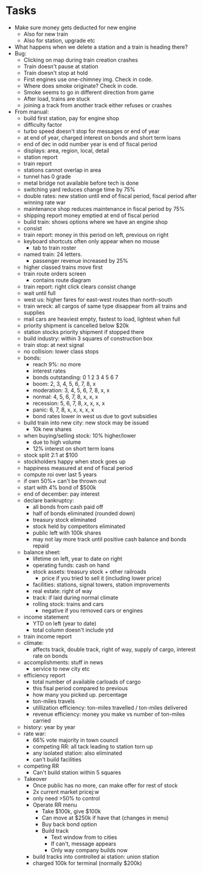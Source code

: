 # Tasks
- Make sure money gets deducted for new engine
  - Also for new train
  - Also for station, upgrade etc
- What happens when we delete a station and a train is heading there?
- Bug:
  - Clicking on map during train creation crashes
  - Train doesn't pause at station
  - Train doesn't stop at hold
  - First engines use one-chimney img. Check in code.
  - Where does smoke originate? Check in code.
  - Smoke seems to go in different direction from game
  - After load, trains are stuck
  - joining a track from another track either refuses or crashes
- From manual:
  - build first station, pay for engine shop
  - difficulty factor
  - turbo speed doesn't stop for messages or end of year
  - at end of year, charged interest on bonds and short term loans
  - end of dec in odd number year is end of fiscal period
  - displays: area, region, local, detail
  - station report
  - train report
  - stations cannot overlap in area
  - tunnel has 0 grade
  - metal bridge not available before tech is done
  - switching yard reduces change time by 75%
  - double rates: new station until end of fiscal period, fiscal period after winning rate war
  - maintenance shop reduces maintenance in fiscal period by 75%
  - shipping report money emptied at end of fiscal period
  - build train: shows options where we have an engine shop
  - consist
  - train report: money in this period on left, previous on right
  - keyboard shortcuts often only appear when no mouse
    - tab to train roster
  - named train: 24 letters.
    - passenger revenue increased by 25%
  - higher classed trains move first
  - train route orders screen
    - contains route diagram
  - train report: right click clears consist change
  - wait until full
  - west us: higher fares for east-west routes than north-south
  - train wreck: all cargos of same type disappear from all trains and supplies
  - mail cars are heaviest empty, fastest to load, lightest when full
  - priority shipment is cancelled below $20k
  - station stocks priority shipment if stopped there
  - build industry: within 3 squares of construction box
  - train stop: at next signal
  - no collision: lower class stops
  - bonds:
    - reach 9%: no more
    - interest rates
    - bonds outstanding: 0 1 2 3 4 5 6 7
    - boom: 2, 3, 4, 5, 6, 7, 8, x
    - moderation: 3, 4, 5, 6, 7, 8, x, x
    - normal: 4, 5, 6, 7, 8, x, x, x
    - recession: 5, 6, 7, 8, x, x, x, x
    - panic: 6, 7, 8, x, x, x, x, x
    - bond rates lower in west us due to govt subsidies
  - build train into new city: new stock may be issued
    - 10k new shares
  - when buying/selling stock: 10% higher/lower
    - due to high volume
    - 12% interest on short term loans
  - stock split 2:1 at $100
  - stockholders happy when stock goes up 
  - happiness measured at end of fiscal period
  - compute roi over last 5 years
  - if own 50%+ can't be thrown out
  - start with 4% bond of $500k
  - end of december: pay interest
  - declare bankruptcy:
    - all bonds from cash paid off
    - half of bonds eliminated (rounded down)
    - treasury stock eliminated
    - stock held by competitors eliminated
    - public left with 100k shares
    - may not lay more track until positive cash balance and bonds repaid
  - balance sheet:
    - lifetime on left, year to date on right
    - operating funds: cash on hand
    - stock assets: treasury stock + other railroads
      - price if you tried to sell it (including lower price)
    - facilities: stations, signal towers, station improvements
    - real estate: right of way
    - track: if laid during normal climate
    - rolling stock: trains and cars
      - negative if you removed cars or engines
  - income statement
    - YTD on left (year to date)
    - total column doesn't include ytd
  - train income report
  - climate:
    - affects track, double track, right of way, supply of cargo, interest rate on bonds
  - accomplishments: stuff in news
    - service to new city etc
  - efficiency report
    - total number of available carloads of cargo
    - this fisal period compared to previous
    - how many you picked up. percentage
    - ton-miles travels
    - utillization efficiency: ton-miles travelled / ton-miles delivered
    - revenue efficiency: money you make vs number of ton-miles carried
  - history: year by year
  - rate war:
    - 66% vote majority in town council
    - competing RR: all tack leading to station torn up
    - any isolated station: also eliminated
    - can't build facilities
  - competing RR
    - Can't build station within 5 squares
  - Takeover
    - Once public has no more, can make offer for rest of stock
    - 2x current market pricej:w
    - only need >50% to control
    - Operate RR menu
      - Take $100k, give $100k
      - Can move at $250k if have that (changes in menu)
      - Buy back bond option
      - Build track
        - Text window from to cities
        - If can't, message appears
        - Only way company builds now
    - build tracks into controlled ai station: union station
    - charged 100k for terminal (normally $200k)
